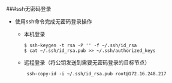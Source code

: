 ###ssh无密码登录
* 使用ssh命令完成无密码登录操作
    - 本机登录
	
          $ ssh-keygen -t rsa -P '' -f ~/.ssh/id_rsa 
          $ cat ~/.ssh/id_rsa.pub >> ~/.ssh/authorized_keys

    - 远程登录（将公钥发送到需要无密码登录的目标节点）
			
           ssh-copy-id -i ~/.ssh/id_rsa.pub root@172.16.248.217